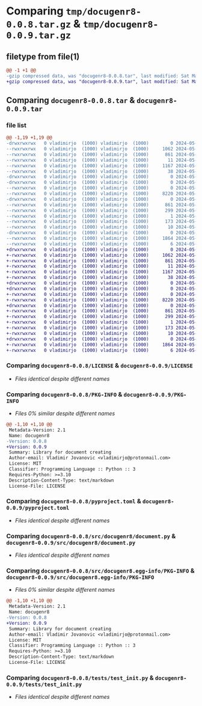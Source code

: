 # Comparing `tmp/docugenr8-0.0.8.tar.gz` & `tmp/docugenr8-0.0.9.tar.gz`

## filetype from file(1)

```diff
@@ -1 +1 @@
-gzip compressed data, was "docugenr8-0.0.8.tar", last modified: Sat May 11 14:21:28 2024, max compression
+gzip compressed data, was "docugenr8-0.0.9.tar", last modified: Sat May 11 14:28:46 2024, max compression
```

## Comparing `docugenr8-0.0.8.tar` & `docugenr8-0.0.9.tar`

### file list

```diff
@@ -1,19 +1,19 @@
-drwxrwxrwx   0 vladimirjo  (1000) vladimirjo  (1000)        0 2024-05-11 14:21:28.619546 docugenr8-0.0.8/
--rwxrwxrwx   0 vladimirjo  (1000) vladimirjo  (1000)     1062 2024-05-09 18:57:23.000000 docugenr8-0.0.8/LICENSE
--rwxrwxrwx   0 vladimirjo  (1000) vladimirjo  (1000)      861 2024-05-11 14:21:28.616557 docugenr8-0.0.8/PKG-INFO
--rwxrwxrwx   0 vladimirjo  (1000) vladimirjo  (1000)       11 2024-05-09 18:54:52.000000 docugenr8-0.0.8/README.md
--rwxrwxrwx   0 vladimirjo  (1000) vladimirjo  (1000)     1167 2024-05-11 13:55:22.000000 docugenr8-0.0.8/pyproject.toml
--rwxrwxrwx   0 vladimirjo  (1000) vladimirjo  (1000)       38 2024-05-11 14:21:28.619546 docugenr8-0.0.8/setup.cfg
-drwxrwxrwx   0 vladimirjo  (1000) vladimirjo  (1000)        0 2024-05-11 14:21:28.572039 docugenr8-0.0.8/src/
-drwxrwxrwx   0 vladimirjo  (1000) vladimirjo  (1000)        0 2024-05-11 14:21:28.589991 docugenr8-0.0.8/src/docugenr8/
--rwxrwxrwx   0 vladimirjo  (1000) vladimirjo  (1000)        0 2024-05-09 18:58:30.000000 docugenr8-0.0.8/src/docugenr8/__init__.py
--rwxrwxrwx   0 vladimirjo  (1000) vladimirjo  (1000)     8220 2024-05-10 20:44:07.000000 docugenr8-0.0.8/src/docugenr8/document.py
-drwxrwxrwx   0 vladimirjo  (1000) vladimirjo  (1000)        0 2024-05-11 14:21:28.612567 docugenr8-0.0.8/src/docugenr8.egg-info/
--rwxrwxrwx   0 vladimirjo  (1000) vladimirjo  (1000)      861 2024-05-11 14:21:28.000000 docugenr8-0.0.8/src/docugenr8.egg-info/PKG-INFO
--rwxrwxrwx   0 vladimirjo  (1000) vladimirjo  (1000)      299 2024-05-11 14:21:28.000000 docugenr8-0.0.8/src/docugenr8.egg-info/SOURCES.txt
--rwxrwxrwx   0 vladimirjo  (1000) vladimirjo  (1000)        1 2024-05-11 14:21:28.000000 docugenr8-0.0.8/src/docugenr8.egg-info/dependency_links.txt
--rwxrwxrwx   0 vladimirjo  (1000) vladimirjo  (1000)      173 2024-05-11 14:21:28.000000 docugenr8-0.0.8/src/docugenr8.egg-info/requires.txt
--rwxrwxrwx   0 vladimirjo  (1000) vladimirjo  (1000)       10 2024-05-11 14:21:28.000000 docugenr8-0.0.8/src/docugenr8.egg-info/top_level.txt
-drwxrwxrwx   0 vladimirjo  (1000) vladimirjo  (1000)        0 2024-05-11 14:21:28.609573 docugenr8-0.0.8/tests/
--rwxrwxrwx   0 vladimirjo  (1000) vladimirjo  (1000)     1864 2024-05-10 19:41:32.000000 docugenr8-0.0.8/tests/test_init.py
--rwxrwxrwx   0 vladimirjo  (1000) vladimirjo  (1000)        6 2024-05-11 14:16:53.000000 docugenr8-0.0.8/version.txt
+drwxrwxrwx   0 vladimirjo  (1000) vladimirjo  (1000)        0 2024-05-11 14:28:46.948045 docugenr8-0.0.9/
+-rwxrwxrwx   0 vladimirjo  (1000) vladimirjo  (1000)     1062 2024-05-09 18:57:23.000000 docugenr8-0.0.9/LICENSE
+-rwxrwxrwx   0 vladimirjo  (1000) vladimirjo  (1000)      861 2024-05-11 14:28:46.945053 docugenr8-0.0.9/PKG-INFO
+-rwxrwxrwx   0 vladimirjo  (1000) vladimirjo  (1000)       11 2024-05-09 18:54:52.000000 docugenr8-0.0.9/README.md
+-rwxrwxrwx   0 vladimirjo  (1000) vladimirjo  (1000)     1167 2024-05-11 13:55:22.000000 docugenr8-0.0.9/pyproject.toml
+-rwxrwxrwx   0 vladimirjo  (1000) vladimirjo  (1000)       38 2024-05-11 14:28:46.948045 docugenr8-0.0.9/setup.cfg
+drwxrwxrwx   0 vladimirjo  (1000) vladimirjo  (1000)        0 2024-05-11 14:28:46.898663 docugenr8-0.0.9/src/
+drwxrwxrwx   0 vladimirjo  (1000) vladimirjo  (1000)        0 2024-05-11 14:28:46.915135 docugenr8-0.0.9/src/docugenr8/
+-rwxrwxrwx   0 vladimirjo  (1000) vladimirjo  (1000)        0 2024-05-09 18:58:30.000000 docugenr8-0.0.9/src/docugenr8/__init__.py
+-rwxrwxrwx   0 vladimirjo  (1000) vladimirjo  (1000)     8220 2024-05-10 20:44:07.000000 docugenr8-0.0.9/src/docugenr8/document.py
+drwxrwxrwx   0 vladimirjo  (1000) vladimirjo  (1000)        0 2024-05-11 14:28:46.939068 docugenr8-0.0.9/src/docugenr8.egg-info/
+-rwxrwxrwx   0 vladimirjo  (1000) vladimirjo  (1000)      861 2024-05-11 14:28:46.000000 docugenr8-0.0.9/src/docugenr8.egg-info/PKG-INFO
+-rwxrwxrwx   0 vladimirjo  (1000) vladimirjo  (1000)      299 2024-05-11 14:28:46.000000 docugenr8-0.0.9/src/docugenr8.egg-info/SOURCES.txt
+-rwxrwxrwx   0 vladimirjo  (1000) vladimirjo  (1000)        1 2024-05-11 14:28:46.000000 docugenr8-0.0.9/src/docugenr8.egg-info/dependency_links.txt
+-rwxrwxrwx   0 vladimirjo  (1000) vladimirjo  (1000)      173 2024-05-11 14:28:46.000000 docugenr8-0.0.9/src/docugenr8.egg-info/requires.txt
+-rwxrwxrwx   0 vladimirjo  (1000) vladimirjo  (1000)       10 2024-05-11 14:28:46.000000 docugenr8-0.0.9/src/docugenr8.egg-info/top_level.txt
+drwxrwxrwx   0 vladimirjo  (1000) vladimirjo  (1000)        0 2024-05-11 14:28:46.935079 docugenr8-0.0.9/tests/
+-rwxrwxrwx   0 vladimirjo  (1000) vladimirjo  (1000)     1864 2024-05-10 19:41:32.000000 docugenr8-0.0.9/tests/test_init.py
+-rwxrwxrwx   0 vladimirjo  (1000) vladimirjo  (1000)        6 2024-05-11 14:28:37.000000 docugenr8-0.0.9/version.txt
```

### Comparing `docugenr8-0.0.8/LICENSE` & `docugenr8-0.0.9/LICENSE`

 * *Files identical despite different names*

### Comparing `docugenr8-0.0.8/PKG-INFO` & `docugenr8-0.0.9/PKG-INFO`

 * *Files 0% similar despite different names*

```diff
@@ -1,10 +1,10 @@
 Metadata-Version: 2.1
 Name: docugenr8
-Version: 0.0.8
+Version: 0.0.9
 Summary: Library for document creating
 Author-email: Vladimir Jovanovic <vladimirjo@protonmail.com>
 License: MIT
 Classifier: Programming Language :: Python :: 3
 Requires-Python: >=3.10
 Description-Content-Type: text/markdown
 License-File: LICENSE
```

### Comparing `docugenr8-0.0.8/pyproject.toml` & `docugenr8-0.0.9/pyproject.toml`

 * *Files identical despite different names*

### Comparing `docugenr8-0.0.8/src/docugenr8/document.py` & `docugenr8-0.0.9/src/docugenr8/document.py`

 * *Files identical despite different names*

### Comparing `docugenr8-0.0.8/src/docugenr8.egg-info/PKG-INFO` & `docugenr8-0.0.9/src/docugenr8.egg-info/PKG-INFO`

 * *Files 0% similar despite different names*

```diff
@@ -1,10 +1,10 @@
 Metadata-Version: 2.1
 Name: docugenr8
-Version: 0.0.8
+Version: 0.0.9
 Summary: Library for document creating
 Author-email: Vladimir Jovanovic <vladimirjo@protonmail.com>
 License: MIT
 Classifier: Programming Language :: Python :: 3
 Requires-Python: >=3.10
 Description-Content-Type: text/markdown
 License-File: LICENSE
```

### Comparing `docugenr8-0.0.8/tests/test_init.py` & `docugenr8-0.0.9/tests/test_init.py`

 * *Files identical despite different names*

